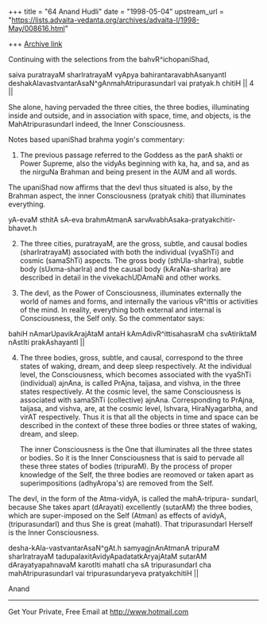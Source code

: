 +++
title = "64 Anand Hudli"
date = "1998-05-04"
upstream_url = "https://lists.advaita-vedanta.org/archives/advaita-l/1998-May/008616.html"

+++
[Archive link](https://lists.advaita-vedanta.org/archives/advaita-l/1998-May/008616.html)

 Continuing with the selections from the bahvR^ichopaniShad,


 saiva puratrayaM sharIratrayaM vyApya bahirantaravabhAsanyantI
 deshakAlavastvantarAsaN^gAnmahAtripurasundarI vai pratyak.h
 chitiH || 4 ||


 She alone, having pervaded the three cities, the three bodies,
 illuminating inside and outside, and in association with space,
 time, and objects, is the MahAtripurasundarI indeed, the Inner
 Consciousness.

 Notes based upaniShad brahma yogin's commentary:

 1) The previous passage referred to the Goddess as the parA shakti
 or Power Supreme,  also the vidyAs beginning with ka, ha, and sa,
 and as the nirguNa Brahman and being present in the AUM and all
 words.

 The upaniShad now affirms that the devI thus situated is also, by
 the Brahman aspect, the inner Consciousness (pratyak chiti) that
 illuminates everything.

  yA-evaM sthitA sA-eva brahmAtmanA sarvAvabhAsaka-pratyakchitir-
  bhavet.h

 2) The three cities, puratrayaM, are the gross, subtle, and causal
    bodies (sharIratrayaM) associated with both the individual
   (vyaShTi) and cosmic (samaShTi) aspects. The gross body
   (sthUla-sharIra), subtle body (sUxma-sharIra) and the causal body
   (kAraNa-sharIra) are described in detail in the vivekachUDAmaNi
   and other works.

 3) The devI, as the Power of Consciousness, illuminates externally
  the world of names and forms, and internally the various vR^ittis
 or activities of the mind. In reality, everything both external and
 internal is Consciousness, the Self only. So the commentator says:

  bahiH nAmarUpavikArajAtaM antaH kAmAdivR^ittisahasraM cha
 svAtiriktaM nAstIti prakAshayantI ||

 4) The three bodies, gross, subtle, and causal, correspond to the
    three states of waking, dream, and deep sleep respectively. At
    the individual level, the Consciousness, which becomes associated
    with the vyaShTi (individual) ajnAna, is called PrAjna, taijasa,
    and vishva, in the three states respectively. At the cosmic level,
   the same   Consciousness is associated with samaShTi (collective)
  ajnAna. Corresponding to PrAjna, taijasa, and vishva, are, at the
  cosmic level, Ishvara,  HiraNyagarbha, and virAT respectively. Thus
  it is that all the objects in time and space can be described in the
  context of these three bodies or three states of waking, dream, and
  sleep.

    The inner Consciousness is the One that illuminates all the
   three states or bodies. So it is the Inner Consciousness that
  is said to pervade all these three states of bodies (tripuraM).
  By the process of proper knowledge of the Self, the three bodies are
  reomoved or taken apart as superimpositions (adhyAropa's) are
  removed from the Self.

 The devI, in the form of the Atma-vidyA, is called the mahA-tripura-
 sundarI, because She takes apart (dArayati) excellently (sutarAM)
 the three bodies, which are super-imposed on the Self (Atman) as
 effects of avidyA, (tripurasundarI) and thus She is great (mahatI).
 That tripurasundarI Herself is the Inner Consciousness.


 desha-kAla-vastvantarAsaN^gAt.h samyagjnAnAtmanA tripuraM
 sharIratrayaM tadupalaxitAvidyApadatatkAryajAtaM sutarAM
 dArayatyapahnavaM karotIti mahatI cha sA tripurasundarI cha
 mahAtripurasundarI vai tripurasundaryeva  pratyakchitiH ||

 Anand









______________________________________________________
Get Your Private, Free Email at http://www.hotmail.com

